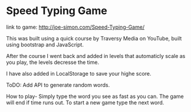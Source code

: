 # Speed Typing Game

link to game: http://joe-simon.com/Speed-Typing-Game/

This was built using a quick course by Traversy Media on YouTube, built using bootstrap and JavaScript.

After the course I went back and added in levels that automaticly scale as you play, the levels decresse the time.

I have also added in LocalStorage to save your highe score.

ToDO: Add API to generate random words.

How to play- Simply type the word you see as fast as you can. The game will end if time runs out. To start a new game type the next word.
